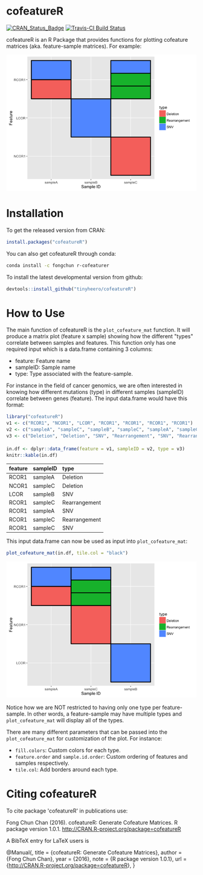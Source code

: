 <!-- README.md is generated from README.Rmd. Please edit that file -->
cofeatureR
==========

[![CRAN\_Status\_Badge](http://www.r-pkg.org/badges/version/cofeatureR)](http://cran.r-project.org/package=cofeatureR) [![Travis-CI Build Status](https://travis-ci.org/tinyheero/cofeatureR.svg?branch=master)](https://travis-ci.org/tinyheero/cofeatureR)

cofeatureR is an R Package that provides functions for plotting cofeature matrices (aka. feature-sample matrices). For example:

![](README-images/example-1.png)

Installation
============

To get the released version from CRAN:

``` r
install.packages("cofeatureR")
```

You can also get cofeatureR through conda:

``` bash
conda install -c fongchun r-cofeaturer
```

To install the latest developmental version from github:

``` r
devtools::install_github("tinyheero/cofeatureR")
```

How to Use
==========

The main function of cofeatureR is the `plot_cofeature_mat` function. It will produce a matrix plot (feature x sample) showing how the different "types" correlate between samples and features. This function only has one required input which is a data.frame containing 3 columns:

-   feature: Feature name
-   sampleID: Sample name
-   type: Type associated with the feature-sample.

For instance in the field of cancer genomics, we are often interested in knowing how different mutations (type) in different samples (sampleID) correlate between genes (feature). The input data.frame would have this format:

``` r
library("cofeatureR")
v1 <- c("RCOR1", "NCOR1", "LCOR", "RCOR1", "RCOR1", "RCOR1", "RCOR1")
v2 <- c("sampleA", "sampleC", "sampleB", "sampleC", "sampleA", "sampleC", "sampleC")
v3 <- c("Deletion", "Deletion", "SNV", "Rearrangement", "SNV", "Rearrangement", "SNV")

in.df <- dplyr::data_frame(feature = v1, sampleID = v2, type = v3)
knitr::kable(in.df)
```

| feature | sampleID | type          |
|:--------|:---------|:--------------|
| RCOR1   | sampleA  | Deletion      |
| NCOR1   | sampleC  | Deletion      |
| LCOR    | sampleB  | SNV           |
| RCOR1   | sampleC  | Rearrangement |
| RCOR1   | sampleA  | SNV           |
| RCOR1   | sampleC  | Rearrangement |
| RCOR1   | sampleC  | SNV           |

This input data.frame can now be used as input into `plot_cofeature_mat`:

``` r
plot_cofeature_mat(in.df, tile.col = "black")
```

![](README-images/how_to_use_example-1.png)

Notice how we are NOT restricted to having only one type per feature-sample. In other words, a feature-sample may have multiple types and `plot_cofeature_mat` will display all of the types.

There are many different parameters that can be passed into the `plot_cofeature_mat` for customization of the plot. For instance:

-   `fill.colors`: Custom colors for each type.
-   `feature.order` and `sample.id.order`: Custom ordering of features and samples respectively.
-   `tile.col`: Add borders around each type.

Citing cofeatureR
=================

To cite package 'cofeatureR' in publications use:

Fong Chun Chan (2016). cofeatureR: Generate Cofeature Matrices. R package version 1.0.1. <http://CRAN.R-project.org/package=cofeatureR>

A BibTeX entry for LaTeX users is

@Manual{, title = {cofeatureR: Generate Cofeature Matrices}, author = {Fong Chun Chan}, year = {2016}, note = {R package version 1.0.1}, url = {<http://CRAN.R-project.org/package=cofeatureR>}, }
